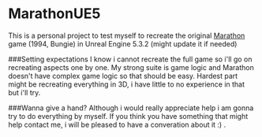 # MarathonUE5
This is a personal project to test myself to recreate the original [Marathon](https://alephone.lhowon.org/) game (1994, Bungie) in Unreal Engine 5.3.2 (might update it if needed)

###Setting expectations
I know i cannot recreate the full game so i'll go on recreating aspects one by one. My strong suite is game logic and Marathon doesn't have complex game logic so that should be easy.
Hardest part might be recreating everything in 3D, i have little to no experience in that but i'll try.

###Wanna give a hand?
Although i would really appreciate help i am gonna try to do everything by myself. If you think you have something that might help contact me, i will be pleased to have a converation about it :) .
